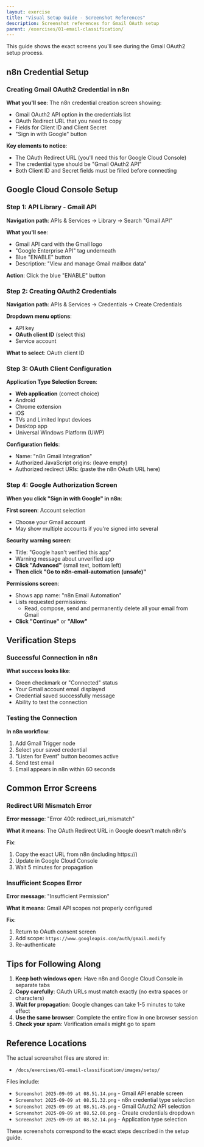 ```yaml
---
layout: exercise
title: "Visual Setup Guide - Screenshot References"
description: Screenshot references for Gmail OAuth setup
parent: /exercises/01-email-classification/
---
```


This guide shows the exact screens you'll see during the Gmail OAuth2 setup process.

## n8n Credential Setup

### Creating Gmail OAuth2 Credential in n8n

**What you'll see**: The n8n credential creation screen showing:

- Gmail OAuth2 API option in the credentials list
- OAuth Redirect URL that you need to copy
- Fields for Client ID and Client Secret
- "Sign in with Google" button

**Key elements to notice**:

- The OAuth Redirect URL (you'll need this for Google Cloud Console)
- The credential type should be "Gmail OAuth2 API"
- Both Client ID and Secret fields must be filled before connecting

## Google Cloud Console Setup

### Step 1: API Library - Gmail API

**Navigation path**: APIs & Services → Library → Search "Gmail API"

**What you'll see**:

- Gmail API card with the Gmail logo
- "Google Enterprise API" tag underneath
- Blue "ENABLE" button
- Description: "View and manage Gmail mailbox data"

**Action**: Click the blue "ENABLE" button

### Step 2: Creating OAuth2 Credentials

**Navigation path**: APIs & Services → Credentials → Create Credentials

**Dropdown menu options**:

- API key
- **OAuth client ID** (select this)
- Service account

**What to select**: OAuth client ID

### Step 3: OAuth Client Configuration

**Application Type Selection Screen**:

- **Web application** (correct choice)
- Android
- Chrome extension
- iOS
- TVs and Limited Input devices
- Desktop app
- Universal Windows Platform (UWP)

**Configuration fields**:

- Name: "n8n Gmail Integration"
- Authorized JavaScript origins: (leave empty)
- Authorized redirect URIs: (paste the n8n OAuth URL here)

### Step 4: Google Authorization Screen

**When you click "Sign in with Google" in n8n**:

**First screen**: Account selection

- Choose your Gmail account
- May show multiple accounts if you're signed into several

**Security warning screen**:

- Title: "Google hasn't verified this app"
- Warning message about unverified app
- **Click "Advanced"** (small text, bottom left)
- **Then click "Go to n8n-email-automation (unsafe)"**

**Permissions screen**:

- Shows app name: "n8n Email Automation"
- Lists requested permissions:
  - Read, compose, send and permanently delete all your email from Gmail
- **Click "Continue"** or **"Allow"**

## Verification Steps

### Successful Connection in n8n

**What success looks like**:

- Green checkmark or "Connected" status
- Your Gmail account email displayed
- Credential saved successfully message
- Ability to test the connection

### Testing the Connection

**In n8n workflow**:

1. Add Gmail Trigger node
2. Select your saved credential
3. "Listen for Event" button becomes active
4. Send test email
5. Email appears in n8n within 60 seconds

## Common Error Screens

### Redirect URI Mismatch Error

**Error message**: "Error 400: redirect_uri_mismatch"

**What it means**: The OAuth Redirect URL in Google doesn't match n8n's

**Fix**:

1. Copy the exact URL from n8n (including https://)
2. Update in Google Cloud Console
3. Wait 5 minutes for propagation

### Insufficient Scopes Error

**Error message**: "Insufficient Permission"

**What it means**: Gmail API scopes not properly configured

**Fix**:

1. Return to OAuth consent screen
2. Add scope: `https://www.googleapis.com/auth/gmail.modify`
3. Re-authenticate

## Tips for Following Along

1. **Keep both windows open**: Have n8n and Google Cloud Console in separate tabs
2. **Copy carefully**: OAuth URLs must match exactly (no extra spaces or characters)
3. **Wait for propagation**: Google changes can take 1-5 minutes to take effect
4. **Use the same browser**: Complete the entire flow in one browser session
5. **Check your spam**: Verification emails might go to spam

## Reference Locations

The actual screenshot files are stored in:

- `/docs/exercises/01-email-classification/images/setup/`

Files include:

- `Screenshot 2025-09-09 at 08.51.14.png` - Gmail API enable screen
- `Screenshot 2025-09-09 at 08.51.32.png` - n8n credential type selection
- `Screenshot 2025-09-09 at 08.51.45.png` - Gmail OAuth2 API selection
- `Screenshot 2025-09-09 at 08.52.00.png` - Create credentials dropdown
- `Screenshot 2025-09-09 at 08.52.14.png` - Application type selection

These screenshots correspond to the exact steps described in the setup guide.
